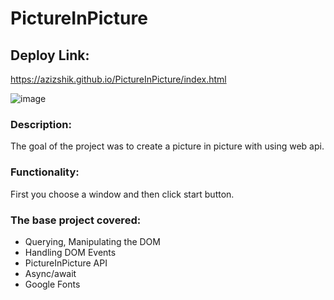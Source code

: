 # PictureInPicture


## Deploy Link:

https://azizshik.github.io/PictureInPicture/index.html </br>

![image](https://user-images.githubusercontent.com/68865224/200898931-6a9cf43f-8cb9-49ae-a7fe-c6ddafe9b1f8.png)

### Description:

The goal of the project was to create a picture in picture with using web api.

### Functionality:

First you choose a window and then click start button.

### The base project covered:

- Querying, Manipulating the DOM
- Handling DOM Events
- PictureInPicture API
- Async/await
- Google Fonts
